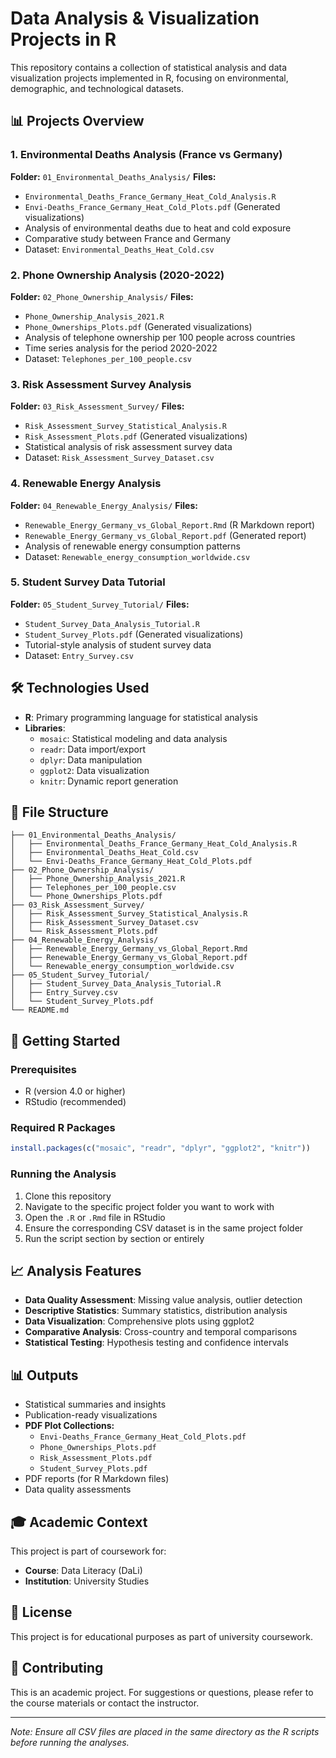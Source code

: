 # Data Analysis & Visualization Projects in R

This repository contains a collection of statistical analysis and data visualization projects implemented in R, focusing on environmental, demographic, and technological datasets.

## 📊 Projects Overview

### 1. Environmental Deaths Analysis (France vs Germany)
**Folder:** `01_Environmental_Deaths_Analysis/`
**Files:** 
- `Environmental_Deaths_France_Germany_Heat_Cold_Analysis.R`
- `Envi-Deaths_France_Germany_Heat_Cold_Plots.pdf` (Generated visualizations)
- Analysis of environmental deaths due to heat and cold exposure
- Comparative study between France and Germany
- Dataset: `Environmental_Deaths_Heat_Cold.csv`

### 2. Phone Ownership Analysis (2020-2022)
**Folder:** `02_Phone_Ownership_Analysis/`
**Files:**
- `Phone_Ownership_Analysis_2021.R`
- `Phone_Ownerships_Plots.pdf` (Generated visualizations)
- Analysis of telephone ownership per 100 people across countries
- Time series analysis for the period 2020-2022
- Dataset: `Telephones_per_100_people.csv`

### 3. Risk Assessment Survey Analysis
**Folder:** `03_Risk_Assessment_Survey/`
**Files:**
- `Risk_Assessment_Survey_Statistical_Analysis.R`
- `Risk_Assessment_Plots.pdf` (Generated visualizations)
- Statistical analysis of risk assessment survey data
- Dataset: `Risk_Assessment_Survey_Dataset.csv`

### 4. Renewable Energy Analysis
**Folder:** `04_Renewable_Energy_Analysis/`
**Files:** 
- `Renewable_Energy_Germany_vs_Global_Report.Rmd` (R Markdown report)
- `Renewable_Energy_Germany_vs_Global_Report.pdf` (Generated report)
- Analysis of renewable energy consumption patterns
- Dataset: `Renewable_energy_consumption_worldwide.csv`

### 5. Student Survey Data Tutorial
**Folder:** `05_Student_Survey_Tutorial/`
**Files:**
- `Student_Survey_Data_Analysis_Tutorial.R`
- `Student_Survey_Plots.pdf` (Generated visualizations)
- Tutorial-style analysis of student survey data
- Dataset: `Entry_Survey.csv`

## 🛠 Technologies Used

- **R**: Primary programming language for statistical analysis
- **Libraries**: 
  - `mosaic`: Statistical modeling and data analysis
  - `readr`: Data import/export
  - `dplyr`: Data manipulation
  - `ggplot2`: Data visualization
  - `knitr`: Dynamic report generation

## 📁 File Structure

```
├── 01_Environmental_Deaths_Analysis/
│   ├── Environmental_Deaths_France_Germany_Heat_Cold_Analysis.R
│   ├── Environmental_Deaths_Heat_Cold.csv
│   └── Envi-Deaths_France_Germany_Heat_Cold_Plots.pdf
├── 02_Phone_Ownership_Analysis/
│   ├── Phone_Ownership_Analysis_2021.R
│   ├── Telephones_per_100_people.csv
│   └── Phone_Ownerships_Plots.pdf
├── 03_Risk_Assessment_Survey/
│   ├── Risk_Assessment_Survey_Statistical_Analysis.R
│   ├── Risk_Assessment_Survey_Dataset.csv
│   └── Risk_Assessment_Plots.pdf
├── 04_Renewable_Energy_Analysis/
│   ├── Renewable_Energy_Germany_vs_Global_Report.Rmd
│   ├── Renewable_Energy_Germany_vs_Global_Report.pdf
│   └── Renewable_energy_consumption_worldwide.csv
├── 05_Student_Survey_Tutorial/
│   ├── Student_Survey_Data_Analysis_Tutorial.R
│   ├── Entry_Survey.csv
│   └── Student_Survey_Plots.pdf
└── README.md
```

## 🚀 Getting Started

### Prerequisites
- R (version 4.0 or higher)
- RStudio (recommended)

### Required R Packages
```r
install.packages(c("mosaic", "readr", "dplyr", "ggplot2", "knitr"))
```

### Running the Analysis
1. Clone this repository
2. Navigate to the specific project folder you want to work with
3. Open the `.R` or `.Rmd` file in RStudio
4. Ensure the corresponding CSV dataset is in the same project folder
5. Run the script section by section or entirely

## 📈 Analysis Features

- **Data Quality Assessment**: Missing value analysis, outlier detection
- **Descriptive Statistics**: Summary statistics, distribution analysis
- **Data Visualization**: Comprehensive plots using ggplot2
- **Comparative Analysis**: Cross-country and temporal comparisons
- **Statistical Testing**: Hypothesis testing and confidence intervals

## 📊 Outputs

- Statistical summaries and insights
- Publication-ready visualizations
- **PDF Plot Collections:**
  - `Envi-Deaths_France_Germany_Heat_Cold_Plots.pdf`
  - `Phone_Ownerships_Plots.pdf`
  - `Risk_Assessment_Plots.pdf`
  - `Student_Survey_Plots.pdf`
- PDF reports (for R Markdown files)
- Data quality assessments

## 🎓 Academic Context

This project is part of coursework for:
- **Course**: Data Literacy (DaLi)
- **Institution**: University Studies

## 📄 License

This project is for educational purposes as part of university coursework.

## 🤝 Contributing

This is an academic project. For suggestions or questions, please refer to the course materials or contact the instructor.

---

*Note: Ensure all CSV files are placed in the same directory as the R scripts before running the analyses.*
